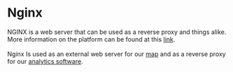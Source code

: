 # Nginx

NGINX is a web server that can be used as a reverse proxy and things alike. More information on the platform can be found at this [link](https://www.nginx.com/).\
\
Nginx Is used as an external web server for our [map](https://map.catcraftmc.com) and as a reverse proxy for our [analytics software](../mod-list/analytics.md).
